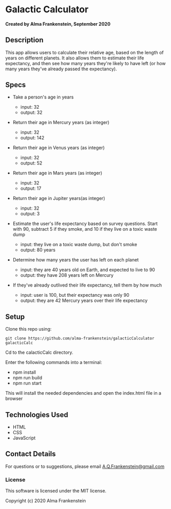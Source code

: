 # Galactic Calculator 

#### Created by Alma Frankenstein, September 2020

## Description
This app allows users to calculate their relative age, based on the length of years on different planets. It also allows them to estimate their life expectancy, and then see how many years they're likely to have left (or how many years they've already passed the expectancy).


## Specs

* Take a person's age in years
  * input: 32
  * output: 32

* Return their age in Mercury years (as integer)
  * input: 32
  * output: 142
  

* Return their age in Venus years (as integer)
  * input: 32
  * output: 52

* Return their age in Mars years (as integer)
  * input: 32
  * output: 17

* Return their age in Jupiter years(as integer)
  * input: 32
  * output: 3

* Estimate the user's life expectancy based on survey questions. Start with 90, subtract 5 if they smoke, and 10 if they live on a toxic waste dump
  * input: they live on a toxic waste dump, but don't smoke
  * output: 80 years

* Determine how many years the user has left on each planet
  * input: they are 40 years old on Earth, and expected to live to 90
  * output: they have 208 years left on Mercury

* If they've already outlived their life expectancy, tell them by how much
  * input: user is 100, but their expectancy was only 90
  * output: they are 42 Mercury years over their life expectancy


## Setup

Clone this repo using:

```git clone https://github.com/alma-frankenstein/galacticCalculator galacticCalc```

Cd to the calacticCalc directory.

Enter the following commands into a terminal:

* npm install
* npm run build
* npm run start

This will install the needed dependencies and open the index.html file in a browser



## Technologies Used

* HTML
* CSS
* JavaScript

## Contact Details

For questions or to suggestions, please email A.Q.Frankenstein@gmail.com

### License

This software is licensed under the MIT license.

Copyright (c) 2020 Alma Frankenstein